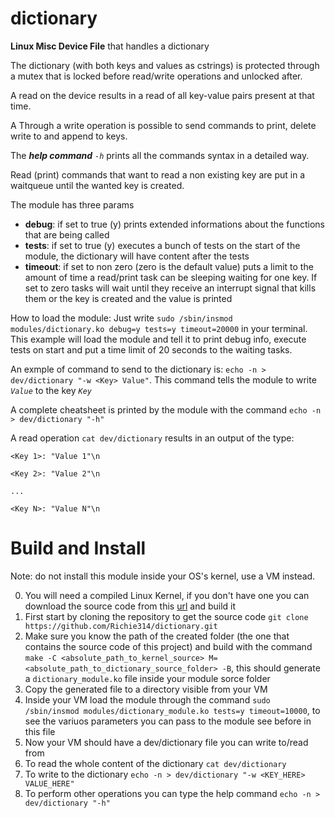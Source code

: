 # dictionary
**Linux Misc Device File** that handles a dictionary 

The dictionary (with both keys and values as cstrings) is protected through a mutex that is locked before read/write operations and unlocked after. 

A read on the device results in a read of all key-value pairs present at that time. 

A Through a write operation is possible to send commands to print, delete write to and append to keys.

The _**help command** `-h`_ prints all the commands syntax in a detailed way. 

Read (print) commands that want to read a non existing key are put in a waitqueue until the wanted key is created.

The module has three params
- **debug**: if set to true (y) prints extended informations about the functions that are being called
- **tests**: if set to true (y) executes a bunch of tests on the start of the module, the dictionary will have content after the tests
- **timeout**: if set to non zero (zero is the default value) puts a limit to the amount of time a read/print task can be sleeping waiting for one key. If set to zero tasks will wait until they receive an interrupt signal that kills them or the key is created and the value is printed

How to load the module:
Just write `sudo /sbin/insmod modules/dictionary.ko debug=y tests=y timeout=20000` in your terminal. This example will load the module and tell it to print debug info, execute tests on start and put a time limit of 20 seconds to the waiting tasks.

An exmple of command to send to the dictionary is: `echo -n > dev/dictionary "-w <Key> Value"`. This command tells the module to write _`Value`_ to the key _`Key`_

A complete cheatsheet is printed by the module with the command `echo -n > dev/dictionary "-h"`

A read operation `cat dev/dictionary` results in an output of the type:

`<Key 1>: "Value 1"\n`

`<Key 2>: "Value 2"\n`

`...`

`<Key N>: "Value N"\n` 

# Build and Install
Note: do not install this module inside your OS's kernel, use a VM instead.

0.  You will need a compiled Linux Kernel, if you don't have one you can download the source code from this <a href="https://www.kernel.org/">url</a> and build it
1.  First start by cloning the repository to get the source code `git clone https://github.com/Richie314/dictionary.git`
2.  Make sure you know the path of the created folder (the one that contains the source code of this project) and build with the command `make -C <absolute_path_to_kernel_source> M=<absolute_path_to_dictionary_source_folder> -B`, this should generate a `dictionary_module.ko` file inside your module sorce folder
3.  Copy the generated file to a directory visible from your VM
4.  Inside your VM load the module through the command `sudo /sbin/insmod modules/dictionary_module.ko tests=y timeout=10000`, to see the variuos parameters you can pass to the module see before in this file
5.  Now your VM should have a dev/dictionary file you can write to/read from
6.  To read the whole content of the dictionary `cat dev/dictionary`
7.  To write to the dictionary `echo -n > dev/dictionary "-w <KEY_HERE> VALUE_HERE"`
8.  To perform other operations you can type the help command `echo -n > dev/dictionary "-h"`
